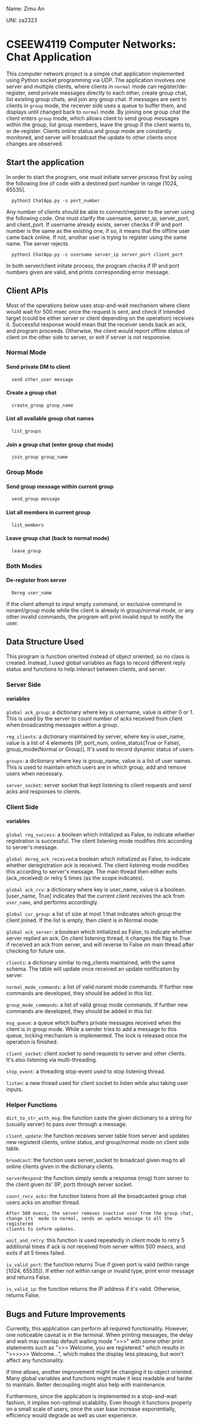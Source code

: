 Name: Zimu An

UNI: za2323

# CSEEW4119 Computer Networks: Chat Application

This computer network project is a simple chat application implemented using Python socket programming via UDP. The application involves one server and multiple clients, where clients in `normal` mode can register/de-register, send private messages directly to each other, create group chat, list existing group chats, and join any group chat. If messages are sent to clients in `group` mode, the receiver side uses a queue to buffer them, and displays until changed back to `normal` mode. By joining one group chat the client enters `group` mode, which allows client to send group messages within the group, list group members, leave the group if the client wants to, or de-register. Clients online status and group mode are constantly monitored, and server will broadcast the update to other clients once changes are observed.

## Start the application

In order to start the program, one must initiate server process first by using the following line of code with a destined port number in range [1024, 65535].
```http
  python3 ChatApp.py -s port_number
```

Any number of clients should be able to connect/register to the server using the following code. One must clarify the username, server_ip, server_port, and client_port. If username already exists, server checks if IP and port number is the same as the existing one, if so, it means that the offline user came back online. If not, another user is trying to register using the same name. The server rejects.
```http
  python3 ChatApp.py -c username server_ip server_port client_port
```

In both server/client initate process, the program checks if IP and port numbers given are valid, and prints corresponding error message.

## Client APIs

Most of the operations below uses stop-and-wait mechanism where client would wait for 500 msec once the request is sent, and check if intended target (could be either server or client depending on the operation) receives it. Successful response would mean that the receiver sends back an ack, and program proceeds. Otherwise, the client would report offline status of client on the other side to server, or exit if server is not responsive.

### Normal Mode

#### Send private DM to client
```
  send other_user message
```

#### Create a group chat

```
  create_group group_name
```

#### List all available group chat names

```
  list_groups
```

#### Join a group chat (enter group chat mode)

```
  join_group group_name
```

### Group Mode
#### Send group message within current group

```
  send_group message
```

#### List all members in current group

```
  list_members
```

#### Leave group chat (back to normal mode)

```
  leave_group
```

### Both Modes
#### De-register from server

```
  Dereg user_name
```

If the client attempt to input empty command, or exclusive command in noraml/group mode while the client is already in group/normal mode, or any other invalid commands, the program will print invalid input to notify the user. 

## Data Structure Used
This program is function oriented instead of object oriented, so no class is created.
Instead, I used global variables as flags to record different reply status and functions to help interact between clients, and server.

### Server Side
#### variables
```global ack_group```: a dictionary where key is username, value is either 0 or 1. This is used by the server to count number of acks received from client when broadcasting messages within a group.

```reg_clients```: a dictionary maintained by server, where key is user_name, value is a list of 4 elements [IP, port_num, online_status(True or False), group_mode(Normal or Group)]. It's used to record dynamic status of users.

```groups```: a dictionary where key is group_name, value is a list of user names. This is used to maintain which users are in which group, add and remove users when necessary.

```server_socket```: server socket that kept listening to client requests and send acks and responses to clients. 

### Client Side
####  variables
```global reg_success```: a boolean which initialized as False, to indicate whether registration is successful. The client listening mode modifies this according to server's message.

```global dereg_ack_received```:a boolean which initialized as False, to indicate whether deregistration ack is received. The client listening mode modifies this according to server's message. The main thread then either exits (ack_received) or retry 5 times (as the scope indicates).

```global ack_rcv```: a dictionary where key is user_name, value is a boolean. [user_name, True] indicates that the current client receives the ack from ```user_name```, and performs accordingly.

```global cur_group```: a list of size at most 1 that indicates which group the client joined. If the list is empty, then client is in Normal mode.

```global ack_server```: a boolean which initialized as False, to indicate whether server replied an ack. On client listening thread, it changes the flag to True if received an ack from server, and will reverse to False on main thread after checking for future use.

```clients```: a dictionary similar to reg_clients maintained, with the same schema. The table will update once received an update notification by server.

```normal_mode_commands```: a list of valid noraml mode commands. If further new commands are developed, they should be added in this list.

```group_mode_commands```: a list of valid group mode commands. If further new commands are developed, they should be added in this list.

```msg_queue```: a queue which buffers private messages received when the client is in group mode. While a sender tries to add a message to this queue, locking mechanism is implemented. The lock is released once the operation is finished.

```client_socket```: client socket to send requests to server and other clients. It's also listening via multi-threading.

```stop_event```: a threading stop-event used to stop listening thread.

```listen```: a new thread used for client socket to listen while also taking user inputs.

### Helper Functions
```dict_to_str_with_msg```: the function casts the given dictionary to a string for
    (usually server) to pass over through a message.

```client_update```: the function receives server table from server and updates
    new registerd clients, online status, and group/normal mode
    on client side table.

```broadcast```: the function uses server_socket to broadcast given msg
    to all online clients given in the dictionary clients.

```serverRespond```: the function simply sends a response (msg) from server to the
    client given its' (IP, port) through server socket.

```count_recv_acks```: the function listens from all the broadcasted group chat users acks on another thread.

    After 500 msecs, the server removes inactive user from the group chat,
    change its' mode to normal, sends an update message to all the registered
    clients to inform updates.

```wait_and_retry```: this function is used repeatedly in client mode to retry 5 additional times
    if ack is not received from server within 500 msecs, and exits if all 5 times
    failed.

```is_valid_port```: the function returns True if given port is valid (within range [1024, 65535]).
    If either not within range or invalid type, print error message and returns False.

```is_valid_ip```: the function returns the IP address if it's valid. Otherwise, returns False.

## Bugs and Future Improvements
Currently, this application can perform all required functionality. However, one noticeable caveat is in the terminal. When printing messages, the delay and wait may overlap default waiting mode ">>>" with some other print statements such as ">>> Welcome, you are registered." which results in ">>>>>> Welcome...", which makes the display less pleasing, but won't affect any functionality.

If time allows, another improvement might be changing it to object oriented. Many global variables and functions might make it less readable and harder to maintain. Better decoupling might also help with maintenance.

Furthermore, since the application is implemented in a stop-and-wait fashion, it implies non-optimal scalability. Even though it functions properly on a small scale of users, once the user base increase exponentially, efficiency would degrade as well as user experience. 